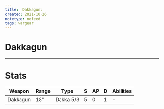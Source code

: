 ```yaml
---
title:  Dakkagun1
created: 2021-10-26
notetype: nofeed
tags: wargear
---
```


# Dakkagun

---

# Stats

| Weapon   | Range | Type      | S   | AP  | D   | Abilities |
| -------- | ----- | --------- | --- | --- | --- | --------- |
| Dakkagun | 18"   | Dakka 5/3 | 5   | 0   | 1   | -         | 